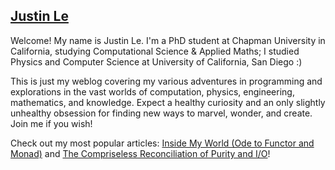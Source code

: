 [Justin Le][about]
------------------

Welcome!  My name is Justin Le.  I'm a PhD student at Chapman University in
California, studying Computational Science & Applied Maths; I studied Physics
and Computer Science at University of California, San Diego :)

<!-- Welcome!  My name is **Justin Le**.  I'm a final-year undergraduate student at -->
<!-- University of California, San Diego, studying Computational Physics and -->
<!-- Computer Science. -->

This is just my weblog covering my various adventures in programming and
explorations in the vast worlds of computation, physics, engineering,
mathematics, and knowledge. Expect a healthy curiosity and an only slightly
unhealthy obsession for finding new ways to marvel, wonder, and create.  Join
me if you wish!

[about]: / "It's a picture of me! :D"

Check out my most popular articles: [Inside My World (Ode to Functor and
Monad)][inside] and [The Compriseless Reconciliation of Purity and I/O][io]!

[inside]: http://blog.jle.im/entry/inside-my-world-ode-to-functor-and-monad
[io]: http://blog.jle.im/entry/the-compromiseless-reconciliation-of-i-o-and-purity
